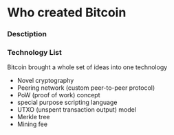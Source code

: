 # Who created Bitcoin

### Desctiption


### Technology List

Bitcoin brought a whole set of ideas into one technology

* Novel cryptography
* Peering network (custom peer-to-peer protocol)
* PoW (proof of work) concept
* special purpose scripting language
* UTXO (unspent transaction output) model
* Merkle tree
* Mining fee